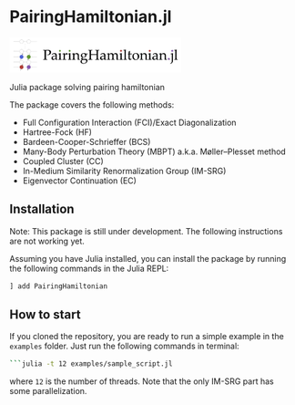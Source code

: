 # PairingHamiltonian.jl

<img src="https://github.com/SotaYoshida/PairingHamiltonian.jl/blob/main/logo/logo_PairingHamiltonian.png?raw=true" width=60%>

Julia package solving pairing hamiltonian

The package covers the following methods:

- Full Configuration Interaction (FCI)/Exact Diagonalization
- Hartree-Fock (HF)
- Bardeen-Cooper-Schrieffer (BCS)
- Many-Body Perturbation Theory (MBPT) a.k.a.  Møller–Plesset method
- Coupled Cluster (CC) 
- In-Medium Similarity Renormalization Group (IM-SRG)
- Eigenvector Continuation (EC)

## Installation

Note: This package is still under development. The following instructions are not working yet.

Assuming you have Julia installed, you can install the package by running the following commands in the Julia REPL:
```julia
] add PairingHamiltonian
``` 

## How to start

If you cloned the repository, you are ready to run a simple example in the `examples` folder. Just run the following commands in terminal:

```bash
```julia -t 12 examples/sample_script.jl
```

where `12` is the number of threads. Note that the only IM-SRG part has some parallelization.

